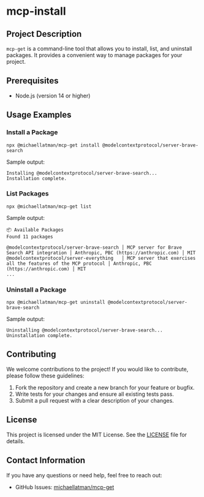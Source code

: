 # mcp-install

## Project Description

`mcp-get` is a command-line tool that allows you to install, list, and uninstall packages. It provides a convenient way to manage packages for your project.

## Prerequisites

- Node.js (version 14 or higher)

## Usage Examples

### Install a Package

```
npx @michaellatman/mcp-get install @modelcontextprotocol/server-brave-search
```

Sample output:
```
Installing @modelcontextprotocol/server-brave-search...
Installation complete.
```

### List Packages

```
npx @michaellatman/mcp-get list
```

Sample output:
```
📦 Available Packages
Found 11 packages

@modelcontextprotocol/server-brave-search │ MCP server for Brave Search API integration │ Anthropic, PBC (https://anthropic.com) │ MIT
@modelcontextprotocol/server-everything   │ MCP server that exercises all the features of the MCP protocol │ Anthropic, PBC (https://anthropic.com) │ MIT
...
```

### Uninstall a Package

```
npx @michaellatman/mcp-get uninstall @modelcontextprotocol/server-brave-search
```

Sample output:
```
Uninstalling @modelcontextprotocol/server-brave-search...
Uninstallation complete.
```

## Contributing

We welcome contributions to the project! If you would like to contribute, please follow these guidelines:

1. Fork the repository and create a new branch for your feature or bugfix.
2. Write tests for your changes and ensure all existing tests pass.
3. Submit a pull request with a clear description of your changes.

## License

This project is licensed under the MIT License. See the [LICENSE](LICENSE) file for details.

## Contact Information

If you have any questions or need help, feel free to reach out:

- GitHub Issues: [michaellatman/mcp-get](https://github.com/michaellatman/mcp-get/issues)
